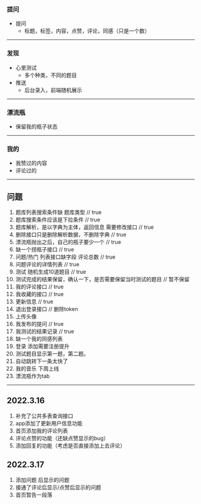 ### 提问
- 提问
  - 标题，标签，内容，点赞，评论，同感（只是一个数）
---

### 发现
- 心里测试
  - 多个种类，不同的题目
- 推送
  - 后台录入，前端随机展示

---

### 漂流瓶
- 保留我的瓶子状态

---

### 我的
- 我赞过的内容
- 评论过的

---

## 问题
1. 题库列表搜索条件缺 题库类型 // true
2. 题库搜索条件应该是下拉条件 // true
3. 题库解析，是以字典为主体，返回信息 需要修改接口 // true
4. 删除接口只是删除解析数据，不删除字典 // true
5. 漂流瓶抛出之后，自己的瓶子要少一个 // true
6. 缺一个捞瓶子接口 // true
7. 问题/热门 列表接口缺字段 评论总数 // true
8. 问题评论的详情列表 // true
9. 测试 随机生成10道题目 // true
10. 测试完成的结果保留，确认一下，是否需要保留当时测试的题目 // 暂不保留
11. 我的评论接口 // true
12. 我收藏的接口 // true
13. 更新信息 // true
14. 退出登录接口 // 删除token
15. 上传头像
16. 我发布的提问 // true
17. 我测试的结果记录 // true
18. 缺一个我的同感列表
19. 登录 添加需要注册提升
20. 测试题目显示第一题，第二题。
21. 自动跳转下一条太快了
22. 我的音乐 下周上线
23. 漂流瓶作为tab
---

## 2022.3.16
1. 补充了公共多表查询接口
2. app添加了更新用户信息功能
3. 首页添加我的评论列表
4. 评论点赞的功能（还缺点赞显示的bug）
5. 添加回复的功能（考虑是否直接添加上去评论）
## 2022.3.17
1. 添加问题 后显示的问题
2. 接通了评论后显示/点赞后显示的问题
3. 首页暂告一段落
